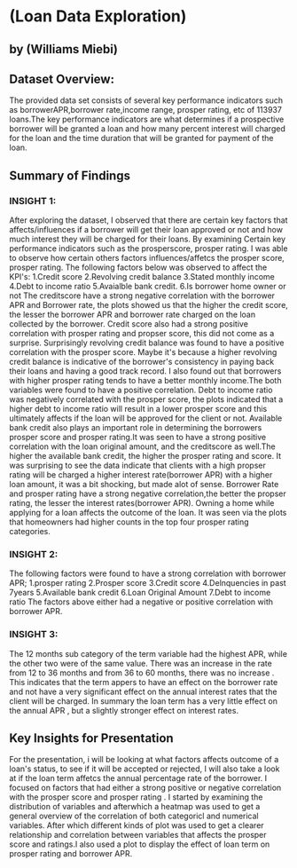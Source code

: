 # (Loan Data Exploration)
## by (Williams Miebi)


## Dataset Overview:
The provided data set consists of several key performance indicators such as borrowerAPR,borrower rate,income range, prosper rating, etc of 113937 loans.The key performance indicators are what determines if a prospective borrower will be granted a loan and how many percent interest will charged for the loan and the time duration that will be granted for payment of the loan.

## Summary of Findings
### INSIGHT 1:
After exploring the dataset, I observed that there are certain key factors that affects/influences if a borrower will get their loan approved or not and how much interest they will be charged for their loans.
By examining Certain key performance indicators such as the prosperscore, prosper rating.
I was able to observe how certain others factors influences/affetcs the prosper score, prosper rating.
The following factors below was observed to affect the KPI's:
1.Credit score
2.Revolving credit balance
3.Stated monthly income
4.Debt to income ratio
5.Avaialble bank credit.
6.Is borrower home owner or not
The creditscore have a strong negative correlation with the borrower APR and Borrower rate, the plots showed us that the higher the credit score, the lesser the borrower APR and borrower rate charged on the loan collected by the borrower.
Credit score also had a strong positive correlation with prosper rating and propser score, this did not come as a surprise.
Surprisingly revolving credit balance was found to have a positive correlation with the prosper score. Maybe it's because  a higher revolving credit balance is indicative of the borrower's consistency in paying back their loans and having a good track record.
I also found out that borrowers with higher prosper rating tends to have a better monthly income.The both variables were found to have a positive correlation.
Debt to income ratio was negatively correlated with the prosper score, the plots indicated that a higher debt to income ratio will result in a lower prosper score and this ultimately affects if the loan will be approved for the client or not.
Available bank credit also plays an important role in determining the borrowers prosper score and prosper rating.It was seen to have a strong positive correlation with the loan original amount, and the creditscore as well.The higher the available bank credit, the higher the prosper rating and score.
It was surprising to see the data indicate that clients with a high propser rating will be charged a higher interest rate(borrower APR) with a higher loan amount, it was a bit shocking, but made alot of sense.
Borrower Rate and prosper rating have a strong negative correlation,the better the propser rating, the lesser the interest rates(borrower APR).
Owning a home while applying for a loan affects the outcome of the loan. It was seen via the plots that homeowners had higher counts in the top four prosper rating categories.
### INSIGHT 2:
The following factors were found to have a strong correlation with borrower APR;
1.prosper rating
2.Prosper score
3.Credit score
4.Delnquencies in past 7years
5.Available bank credit
6.Loan Original Amount
7.Debt to income ratio
The factors above either had a negative or positive correlation with borrower APR.
### INSIGHT 3:
The 12 months sub category of the term variable had the highest APR, while the other two were of the same value.
There was an increase in the rate from 12 to 36 months and from 36 to 60 months, there was no increase .
This indicates that the term appers to have an effect on the borrower rate and not have a very significant effect on the annual interest rates that the client will be charged.
In summary the loan term has a very little effect on the annual APR , but a slightly stronger effect on interest rates.

## Key Insights for Presentation

For the presentation, i will be looking at what factors affects outcome of a loan's status, to see if it will be accepted or rejected, I will also take a look at if the loan term affetcs the annual percentage rate of the borrower.
I focused on factors that had either a strong positive or negative correlation with the prosper score and prosper rating .
I started by examining the distribution of variables and afterwhich a heatmap was used to get a general overview of the correlation of both categoricl and numerical variables. After which different kinds of plot was used to get a clearer relationship and correlation between variables that affects the prosper score and ratings.I also used a plot to display the effect of loan term on prosper rating and borrower APR.